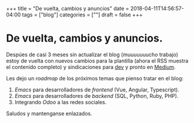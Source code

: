 +++
title = "De vuelta, cambios y anuncios"
date = 2018-04-11T14:56:57-04:00
tags = ["blog"]
categories = [""]
draft = false
+++

# De vuelta, cambios y anuncios.

Despúes de casi 3 meses sin actualizar el blog (muuuuuuucho trabajo) estoy de
vuelta con nuevos cambios para la plantilla (ahora el RSS muestra el contenido
completo) y sindicaciones para [dev](https://dev.to/yorodm ) y pronto en
[Medium](http://medium.com ).

Les dejo un *roadmap* de los próximos temas que pienso tratar en el blog:

1. *Emacs* para desarrolladores de *frontend* (Vue, Angular, Typescript).
2. *Emacs* para desarrolladores de *backend* (SQL, Python, Ruby, PHP).
3. Integrando *Odoo* a las redes sociales.

Saludos y mantenganse enlazados.
